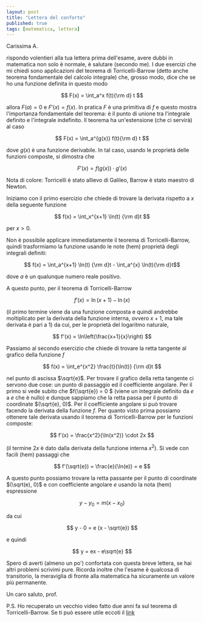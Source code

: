 ```yaml
---
layout: post
title: "Lettera del conforto"
published: true
tags: [matematica, lettera]
---
```


Carissima A.

rispondo volentieri alla tua lettera prima dell'esame, avere dubbi in matematica non solo è normale, è salutare
(secondo me). I due esercizi che mi chiedi sono applicazioni del teorema di Torricelli-Barrow (detto
anche teorema fondamentale del calcolo integrale) che, grosso modo, dice che se ho una funzione
definita in questo modo

$$ F(x) = \int_a^x f(t){\rm d} t $$ 

allora $F(a) = 0$ e $F'(x) = f(x)$. In pratica $F$ è una primitiva di $f$ e questo mostra
l'importanza fondamentale del teorema: è il punto di unione tra l'integrale definito e l'integrale
indefinito. Il teorema ha un'estensione (che ci servirà) al caso

$$ F(x) = \int_a^{g(x)} f(t){\rm d} t $$ 

dove $g(x)$ è  una funzione derivabile. In tal caso, usando le proprietà delle funzioni
composte, si dimostra che 

$$ F'(x)  = f(g(x))\cdot g'(x) $$

Nota di colore: Torricelli è stato allievo di Galileo, Barrow è stato maestro di Newton.

Iniziamo con il primo esercizio che chiede di trovare la derivata rispetto a $x$ della seguente
funzione

$$ f(x) = \int_x^{x+1} \ln(t) {\rm d}t $$

per $x>0$.

Non è possibile applicare immediatamente il teorema di Torricelli-Barrow, quindi trasformiamo la
funzione usando le note (hem) proprietà degli integrali definiti:

$$ f(x) = \int_a^{x+1} \ln(t) {\rm d}t - \int_a^{x} \ln(t){\rm d}t$$

dove $a$ è un qualunque numero reale positivo.

A questo punto, per il teorema di Torricelli-Barrow

$$ f'(x) = \ln(x+1) - \ln(x) $$

(il primo termine viene da una funzione composta e quindi andrebbe moltiplicato per la derivata
della funzione interna, ovvero $x+1$, ma tale derivata è pari a $1$) da cui, per le proprietà del logaritmo naturale,

$$ f'(x) = \ln\left(\frac{x+1}{x}\right) $$



Passiamo al secondo esercizio che chiede di trovare la retta tangente al grafico della funzione $f$

$$ f(x) = \int_e^{x^2} \frac{t}{\ln(t)} {\rm d}t $$


nel punto di ascissa $\sqrt{e}$. Per trovare il grafico della retta tangente ci servono due cose: un
punto di passaggio ed il coefficiente angolare. Per il primo si vede subito che $f(\sqrt{e}) = 0 $
(viene un integrale definito da $e$ a $e$ che è nullo) e dunque sappiamo che la retta passa per il
punto di coordinate $(\sqrt{e}, 0)$. Per il coefficiente angolare si può trovare facendo la derivata
della funzione $f$. Per quanto visto prima possiamo ottenere tale derivata usando il teorema di
Torricelli-Barrow per le funzioni composte:

$$ f'(x) = \frac{x^2}{\ln(x^2)} \cdot 2x $$

(il termine $2x$ è dato dalla derivata della funzione interna $x^2$). Si vede con facili (hem)
passaggi che

$$ f'(\sqrt{e}) = \frac{e}{\ln(e)} = e $$ 

A questo punto possiamo trovare la retta passante per il
punto di coordinate $(\sqrt(e), 0)$ e con coefficiente angolare $e$ usando la nota (hem) espressione

$$ y - y_0 = m (x - x_0) $$

da cui

$$ y - 0 = e (x - \sqrt{e}) $$

e quindi

$$ y = ex - e\sqrt{e} $$


Spero di averti (almeno un po') confortata con questa breve lettera, se hai altri problemi scrivimi pure. Ricorda
inoltre che l'esame è qualcosa di transitorio, la meraviglia di fronte alla matematica ha
sicuramente un valore più permanente. 

Un caro saluto, prof.

P.S.
Ho recuperato un vecchio video fatto due anni fa sul teorema di Torricelli-Barrow. Se ti può essere
utile eccoti il [link](https://www.youtube.com/watch?v=6uR7oq5w_3o&lc=z233h5qqwy3jj3goa04t1aokghe1n1h2oh50qvmbafxubk0h00410)
